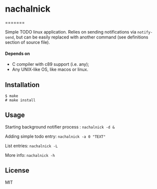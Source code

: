 # nachalnick

=======

Simple TODO linux application.
Relies on sending notifications via ```notify-send```, but can be easily replaced with another command (see definitions section of source file).

#### Depends on
* C compiler with c89 support (i.e. any);
* Any UNIX-like OS, like macos or linux.

## Installation
```
$ make
# make install
```

## Usage
Starting background notifier process : ```nachalnick -d &```

Adding simple todo entry: ```nachalnick -a 0 "TEXT"```

List entries: ```nachalnick -L```

More info: ```nachalnick -h```

## License
MIT
